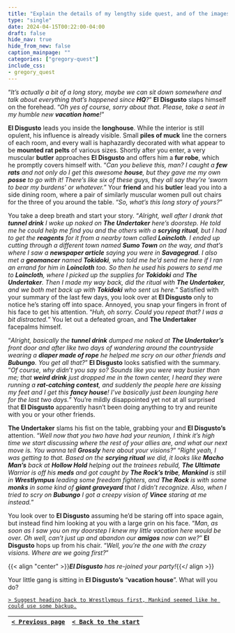 ```yaml
---
title: "Explain the details of my lengthy side quest, and of the images me and The Undertaker saw in the scrying ritual."
type: "single"
date: 2024-04-15T00:22:00-04:00
draft: false
hide_nav: true
hide_from_new: false
caption_mainpage: ""
categories: ["gregory-quest"]
include_css:
- gregory_quest
---
```


“*It’s actually a bit of a long story, maybe we can sit down somewhere and talk about everything that’s happened since **HQ**?*” **El Disgusto** slaps himself on the forehead. “*Oh yes of course, sorry about that. Please, take a seat in my humble new **vacation home**!*”

**El Disgusto** leads you inside the **longhouse**. While the interior is still opulent, his influence is already visible. Small **piles of muck** line the corners of each room, and every wall is haphazardly decorated with what appear to be **mounted rat pelts** of various sizes. Shortly after you enter, a very muscular **butler** approaches **El Disgusto** and offers him a **fur robe**, which he promptly covers himself with. “*Can you believe this, man? I caught a **few rats** and not only do I get this awesome **house**, but they gave me my own **posse** to go with it! There’s like six of these guys, they all say they’re ‘*sworn to bear my burdens*’ or whatever.*” Your **friend** and his **butler** lead you into a side dining room, where a pair of similarly muscular women pull out chairs for the three of you around the table. “*So, what’s this long story of yours?*”

You take a deep breath and start your story. “*Alright, well after I drank that **tunnel drink** I woke up naked on **The Undertaker** here’s doorstep. He told me he could help me find you and the others with a **scrying ritual**, but I had to get the **reagents** for it from a nearby town called **Loincloth**. I ended up cutting through a different town named **Sumo Town** on the way, and that’s where I saw a **newspaper article** saying you were in **Savagegrad**. I also met a **geomancer** named **Tokidoki**, who told me he’d send me here if I ran an errand for him in **Loincloth** too. So then he used his powers to send me to **Loincloth**, where I picked up the supplies for **Tokidoki** and **The Undertaker**. Then I made my way back, did the ritual with **The Undertaker**, and we both met back up with **Tokidoki** who sent us here.*” Satisfied with your summary of the last few days, you look over at **El Disgusto** only to notice he’s staring off into space. Annoyed, you snap your fingers in front of his face to get his attention. “*Huh, oh sorry. Could you repeat that? I was a bit distracted.*” You let out a defeated groan, and **The Undertaker** facepalms himself.

“*Alright, basically the **tunnel drink** dumped me naked at **The Undertaker’s** front door and after like two days of wandering around the countryside wearing a **diaper made of rope** he helped me scry on our other friends and **Bubungo**. You get all that?*” **El Disgusto** looks satisfied with the summary. “*Of course, why didn’t you say so? Sounds like you were way busier than me; that **weird drink** just dropped me in the town center, I heard they were running a **rat-catching contest**, and suddenly the people here are kissing my feet and I get this **fancy house**! I’ve basically just been lounging here for the last two days.*” You’re mildly disappointed yet not at all surprised that **El Disgusto** apparently hasn’t been doing anything to try and reunite with you or your other friends.

**The Undertaker** slams his fist on the table, grabbing your and **El Disgusto’s** attention. “*Well now that you two have had your reunion, I think it’s high time we start discussing where the rest of your allies are, and what our next move is. You wanna tell **Grossly** here about your visions?*” “*Right yeah, I was getting to that. Based on the **scrying ritual** we did, it looks like **Macho Man’s** back at **Hollow Hold** helping out the trainees rebuild, **The Ultimate** Warrior is off his **meds** and got caught by **The Rock’s tribe**, **Mankind** is still in **Wrestlympus** leading some freedom fighters, and **The Rock** is with some **monks** in some kind of **giant graveyard** that I didn’t recognize. Also, when I tried to scry on **Bubungo** I got a creepy vision of **Vince** staring at me instead.*” 

You look over to **El Disgusto** assuming he’d be staring off into space again, but instead find him looking at you with a large grin on his face. “*Man, as soon as I saw you on my doorstep I knew my little vacation here would be over. Oh well, can’t just up and abandon our **amigos** now can we?*” **El Disgusto** hops up from his chair. “*Well, you’re the one with the crazy visions. Where are we going first?*”

{{< align "center" >}}***El Disgusto** has re-joined your party!*{{</ align >}}

Your little gang is sitting in **El Disgusto’s** “**vacation house**”. What will you do?

[``> Suggest heading back to Wrestlympus first, Mankind seemed like he could use some backup.``](../97)

|[``< Previous page``](../95)|[``< Back to the start``](../)|
|---|---|